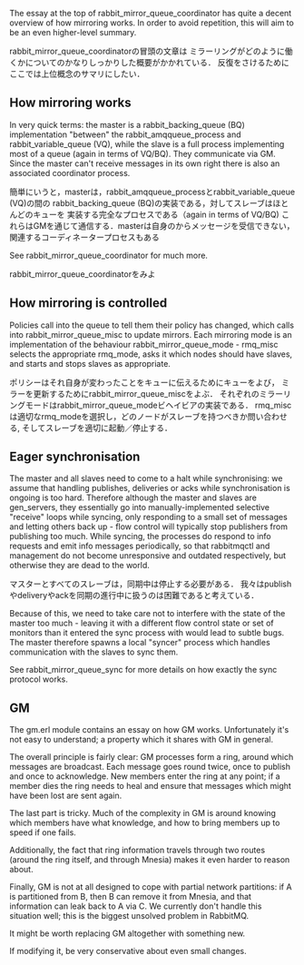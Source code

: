The essay at the top of rabbit_mirror_queue_coordinator has quite a
decent overview of how mirroring works. In order to avoid repetition,
this will aim to be an even higher-level summary.

rabbit_mirror_queue_coordinatorの冒頭の文章は
ミラーリングがどのように働くかについてのかなりしっかりした概要がかかれている．
反復をさけるためにここでは上位概念のサマリにしたい．

How mirroring works
-------------------

In very quick terms: the master is a rabbit_backing_queue (BQ)
implementation "between" the rabbit_amqqueue_process and
rabbit_variable_queue (VQ), while the slave is a full process
implementing most of a queue (again in terms of VQ/BQ). They
communicate via GM. Since the master can't receive messages in its own
right there is also an associated coordinator process.

簡単にいうと，masterは，rabbit_amqqueue_processとrabbit_variable_queue (VQ)の間の
rabbit_backing_queue (BQ)の実装である，対してスレーブはほとんどのキューを
実装する完全なプロセスである（again in terms of VQ/BQ)
これらはGMを通じて通信する．masterは自身のからメッセージを受信できない，
関連するコーディネータープロセスもある

See rabbit_mirror_queue_coordinator for much more.

rabbit_mirror_queue_coordinatorをみよ

How mirroring is controlled
---------------------------

Policies call into the queue to tell them their policy has changed,
which calls into rabbit_mirror_queue_misc to update mirrors. Each
mirroring mode is an implementation of the behaviour
rabbit_mirror_queue_mode - rmq_misc selects the appropriate rmq_mode,
asks it which nodes should have slaves, and starts and stops slaves as
appropriate.

ポリシーはそれ自身が変わったことをキューに伝えるためにキューをよび，
ミラーを更新するためにrabbit_mirror_queue_miscをよぶ．
それぞれのミラーリングモードはrabbit_mirror_queue_modeビヘイビアの実装である．
rmq_miscは適切なrmq_modeを選択し，どのノードがスレーブを持つべきか問い合わせる,
そしてスレーブを適切に起動／停止する．


Eager synchronisation
---------------------

The master and all slaves need to come to a halt while synchronising:
we assume that handling publishes, deliveries or acks while
synchronisation is ongoing is too hard. Therefore although the master
and slaves are gen_servers, they essentially go into
manually-implemented selective "receive" loops while syncing, only
responding to a small set of messages and letting others back up -
flow control will typically stop publishers from publishing too
much. While syncing, the processes do respond to info requests and
emit info messages periodically, so that rabbitmqctl and management do
not become unresponsive and outdated respectively, but otherwise they
are dead to the world.

マスターとすべてのスレーブは，同期中は停止する必要がある．
我々はpublishやdeliveryやackを同期の進行中に扱うのは困難であると考えている．


Because of this, we need to take care not to interfere with the state
of the master too much - leaving it with a different flow control
state or set of monitors than it entered the sync process with would
lead to subtle bugs. The master therefore spawns a local "syncer"
process which handles communication with the slaves to sync them.

See rabbit_mirror_queue_sync for more details on how exactly the sync
protocol works.

GM
--

The gm.erl module contains an essay on how GM works. Unfortunately
it's not easy to understand; a property which it shares with GM in
general.

The overall principle is fairly clear: GM processes form a ring,
around which messages are broadcast. Each message goes round twice,
once to publish and once to acknowledge. New members enter the ring at
any point; if a member dies the ring needs to heal and ensure that
messages which might have been lost are sent again.

The last part is tricky. Much of the complexity in GM is around
knowing which members have what knowledge, and how to bring members up
to speed if one fails.

Additionally, the fact that ring information travels through two
routes (around the ring itself, and through Mnesia) makes it even
harder to reason about.

Finally, GM is not at all designed to cope with partial network
partitions: if A is partitioned from B, then B can remove it from
Mnesia, and that information can leak back to A via C. We currently
don't handle this situation well; this is the biggest unsolved
problem in RabbitMQ.

It might be worth replacing GM altogether with something new.

If modifying it, be very conservative about even small changes.
